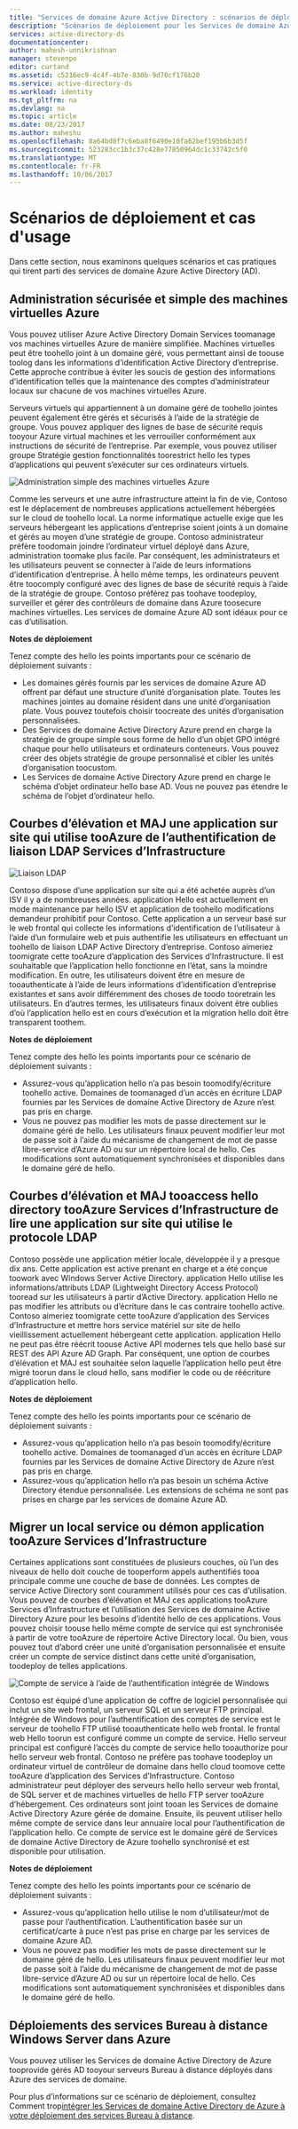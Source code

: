```yaml
---
title: "Services de domaine Azure Active Directory : scénarios de déploiement | Microsoft Docs"
description: "Scénarios de déploiement pour les Services de domaine Azure AD"
services: active-directory-ds
documentationcenter: 
author: mahesh-unnikrishnan
manager: stevenpo
editor: curtand
ms.assetid: c5216ec9-4c4f-4b7e-830b-9d70cf176b20
ms.service: active-directory-ds
ms.workload: identity
ms.tgt_pltfrm: na
ms.devlang: na
ms.topic: article
ms.date: 08/23/2017
ms.author: maheshu
ms.openlocfilehash: 8a64bd8f7c6eba8f6490e10fa62bef195b6b3d5f
ms.sourcegitcommit: 523283cc1b3c37c428e77850964dc1c33742c5f0
ms.translationtype: MT
ms.contentlocale: fr-FR
ms.lasthandoff: 10/06/2017
---
```

# <a name="deployment-scenarios-and-use-cases"></a>Scénarios de déploiement et cas d'usage
Dans cette section, nous examinons quelques scénarios et cas pratiques qui tirent parti des services de domaine Azure Active Directory (AD).

## <a name="secure-easy-administration-of-azure-virtual-machines"></a>Administration sécurisée et simple des machines virtuelles Azure
Vous pouvez utiliser Azure Active Directory Domain Services toomanage vos machines virtuelles Azure de manière simplifiée. Machines virtuelles peut être toohello joint à un domaine géré, vous permettant ainsi de toouse toolog dans les informations d’identification Active Directory d’entreprise. Cette approche contribue à éviter les soucis de gestion des informations d’identification telles que la maintenance des comptes d’administrateur locaux sur chacune de vos machines virtuelles Azure.

Serveurs virtuels qui appartiennent à un domaine géré de toohello jointes peuvent également être gérés et sécurisés à l’aide de la stratégie de groupe. Vous pouvez appliquer des lignes de base de sécurité requis tooyour Azure virtual machines et les verrouiller conformément aux instructions de sécurité de l’entreprise. Par exemple, vous pouvez utiliser groupe Stratégie gestion fonctionnalités toorestrict hello les types d’applications qui peuvent s’exécuter sur ces ordinateurs virtuels.

![Administration simple des machines virtuelles Azure](./media/active-directory-domain-services-scenarios/streamlined-vm-administration.png)

Comme les serveurs et une autre infrastructure atteint la fin de vie, Contoso est le déplacement de nombreuses applications actuellement hébergées sur le cloud de toohello local. La norme informatique actuelle exige que les serveurs hébergeant les applications d’entreprise soient joints à un domaine et gérés au moyen d’une stratégie de groupe. Contoso administrateur préfère toodomain joindre l’ordinateur virtuel déployé dans Azure, administration toomake plus facile. Par conséquent, les administrateurs et les utilisateurs peuvent se connecter à l’aide de leurs informations d’identification d’entreprise. À hello même temps, les ordinateurs peuvent être toocomply configuré avec des lignes de base de sécurité requis à l’aide de la stratégie de groupe. Contoso préférez pas toohave toodeploy, surveiller et gérer des contrôleurs de domaine dans Azure toosecure machines virtuelles. Les services de domaine Azure AD sont idéaux pour ce cas d’utilisation.

**Notes de déploiement**

Tenez compte des hello les points importants pour ce scénario de déploiement suivants :

* Les domaines gérés fournis par les services de domaine Azure AD offrent par défaut une structure d’unité d’organisation plate. Toutes les machines jointes au domaine résident dans une unité d’organisation plate. Vous pouvez toutefois choisir toocreate des unités d’organisation personnalisées.
* Des Services de domaine Active Directory Azure prend en charge la stratégie de groupe simple sous forme de hello d’un objet GPO intégré chaque pour hello utilisateurs et ordinateurs conteneurs. Vous pouvez créer des objets stratégie de groupe personnalisé et cibler les unités d’organisation toocustom.
* Les Services de domaine Active Directory Azure prend en charge le schéma d’objet ordinateur hello base AD. Vous ne pouvez pas étendre le schéma de l’objet d’ordinateur hello.

## <a name="lift-and-shift-an-on-premises-application-that-uses-ldap-bind-authentication-tooazure-infrastructure-services"></a>Courbes d’élévation et MAJ une application sur site qui utilise tooAzure de l’authentification de liaison LDAP Services d’Infrastructure
![Liaison LDAP](./media/active-directory-domain-services-scenarios/ldap-bind.png)

Contoso dispose d’une application sur site qui a été achetée auprès d’un ISV il y a de nombreuses années. application Hello est actuellement en mode maintenance par hello ISV et application de toohello modifications demandeur prohibitif pour Contoso. Cette application a un serveur basé sur le web frontal qui collecte les informations d’identification de l’utilisateur à l’aide d’un formulaire web et puis authentifie les utilisateurs en effectuant un toohello de liaison LDAP Active Directory d’entreprise. Contoso aimeriez toomigrate cette tooAzure d’application des Services d’Infrastructure. Il est souhaitable que l’application hello fonctionne en l’état, sans la moindre modification. En outre, les utilisateurs doivent être en mesure de tooauthenticate à l’aide de leurs informations d’identification d’entreprise existantes et sans avoir différemment des choses de toodo tooretrain les utilisateurs. En d’autres termes, les utilisateurs finaux doivent être oublies d’où l’application hello est en cours d’exécution et la migration hello doit être transparent toothem.

**Notes de déploiement**

Tenez compte des hello les points importants pour ce scénario de déploiement suivants :

* Assurez-vous qu’application hello n’a pas besoin toomodify/écriture toohello active. Domaines de toomanaged d’un accès en écriture LDAP fournies par les Services de domaine Active Directory de Azure n’est pas pris en charge.
* Vous ne pouvez pas modifier les mots de passe directement sur le domaine géré de hello. Les utilisateurs finaux peuvent modifier leur mot de passe soit à l’aide du mécanisme de changement de mot de passe libre-service d’Azure AD ou sur un répertoire local de hello. Ces modifications sont automatiquement synchronisées et disponibles dans le domaine géré de hello.

## <a name="lift-and-shift-an-on-premises-application-that-uses-ldap-read-tooaccess-hello-directory-tooazure-infrastructure-services"></a>Courbes d’élévation et MAJ tooaccess hello directory tooAzure Services d’Infrastructure de lire une application sur site qui utilise le protocole LDAP
Contoso possède une application métier locale, développée il y a presque dix ans. Cette application est active prenant en charge et a été conçue toowork avec Windows Server Active Directory. application Hello utilise les informations/attributs LDAP (Lightweight Directory Access Protocol) tooread sur les utilisateurs à partir d’Active Directory. application Hello ne pas modifier les attributs ou d’écriture dans le cas contraire toohello active. Contoso aimeriez toomigrate cette tooAzure d’application des Services d’Infrastructure et mettre hors service matériel sur site de hello vieillissement actuellement hébergeant cette application. application Hello ne peut pas être réécrit toouse Active API modernes tels que hello basé sur REST des API Azure AD Graph. Par conséquent, une option de courbes d’élévation et MAJ est souhaitée selon laquelle l’application hello peut être migré toorun dans le cloud hello, sans modifier le code ou de réécriture d’application hello.

**Notes de déploiement**

Tenez compte des hello les points importants pour ce scénario de déploiement suivants :

* Assurez-vous qu’application hello n’a pas besoin toomodify/écriture toohello active. Domaines de toomanaged d’un accès en écriture LDAP fournies par les Services de domaine Active Directory de Azure n’est pas pris en charge.
* Assurez-vous qu’application hello n’a pas besoin un schéma Active Directory étendue personnalisée. Les extensions de schéma ne sont pas prises en charge par les services de domaine Azure AD.

## <a name="migrate-an-on-premises-service-or-daemon-application-tooazure-infrastructure-services"></a>Migrer un local service ou démon application tooAzure Services d’Infrastructure
Certaines applications sont constituées de plusieurs couches, où l’un des niveaux de hello doit couche de tooperform appels authentifiés tooa principale comme une couche de base de données. Les comptes de service Active Directory sont couramment utilisés pour ces cas d’utilisation. Vous pouvez de courbes d’élévation et MAJ ces applications tooAzure Services d’Infrastructure et l’utilisation des Services de domaine Active Directory Azure pour les besoins d’identité hello de ces applications. Vous pouvez choisir toouse hello même compte de service qui est synchronisée à partir de votre tooAzure de répertoire Active Directory local. Ou bien, vous pouvez tout d’abord créer une unité d’organisation personnalisée et ensuite créer un compte de service distinct dans cette unité d’organisation, toodeploy de telles applications.

![Compte de service à l’aide de l’authentification intégrée de Windows](./media/active-directory-domain-services-scenarios/wia-service-account.png)

Contoso est équipé d’une application de coffre de logiciel personnalisée qui inclut un site web frontal, un serveur SQL et un serveur FTP principal. Intégrée de Windows pour l’authentification des comptes de service est le serveur de toohello FTP utilisé tooauthenticate hello web frontal. le frontal web Hello toorun est configuré comme un compte de service. Hello serveur principal est configuré l’accès du compte de service hello tooauthorize pour hello serveur web frontal. Contoso ne préfère pas toohave toodeploy un ordinateur virtuel de contrôleur de domaine dans hello cloud toomove cette tooAzure d’application des Services d’Infrastructure. Contoso administrateur peut déployer des serveurs hello hello serveur web frontal, de SQL server et de machines virtuelles de hello FTP server tooAzure d’hébergement. Ces ordinateurs sont joint tooan les Services de domaine Active Directory Azure gérée de domaine. Ensuite, ils peuvent utiliser hello même compte de service dans leur annuaire local pour l’authentification de l’application hello. Ce compte de service est le domaine géré de Services de domaine Active Directory de Azure toohello synchronisé et est disponible pour utilisation.

**Notes de déploiement**

Tenez compte des hello les points importants pour ce scénario de déploiement suivants :

* Assurez-vous qu’application hello utilise le nom d’utilisateur/mot de passe pour l’authentification. L’authentification basée sur un certificat/carte à puce n’est pas prise en charge par les services de domaine Azure AD.
* Vous ne pouvez pas modifier les mots de passe directement sur le domaine géré de hello. Les utilisateurs finaux peuvent modifier leur mot de passe soit à l’aide du mécanisme de changement de mot de passe libre-service d’Azure AD ou sur un répertoire local de hello. Ces modifications sont automatiquement synchronisées et disponibles dans le domaine géré de hello.

## <a name="windows-server-remote-desktop-services-deployments-in-azure"></a>Déploiements des services Bureau à distance Windows Server dans Azure
Vous pouvez utiliser les Services de domaine Active Directory de Azure tooprovide gérés AD tooyour serveurs Bureau à distance déployés dans Azure des services de domaine.

Pour plus d’informations sur ce scénario de déploiement, consultez Comment trop[intégrer les Services de domaine Active Directory de Azure à votre déploiement des services Bureau à distance](https://docs.microsoft.com/windows-server/remote/remote-desktop-services/rds-azure-adds).
